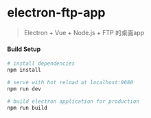 # electron-ftp-app

> Electron + Vue + Node.js + FTP 的桌面app

#### Build Setup

``` bash
# install dependencies
npm install

# serve with hot reload at localhost:9080
npm run dev

# build electron application for production
npm run build


```
